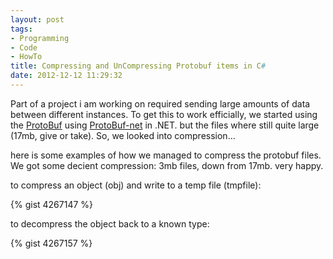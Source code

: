 ```yaml
---
layout: post
tags:
- Programming
- Code
- HowTo
title: Compressing and UnCompressing Protobuf items in C#
date: 2012-12-12 11:29:32
---
```

Part of a project i am working on required sending large amounts of data between different instances. To get this to work efficially, we started using the [ProtoBuf][1] using [ProtoBuf-net][2] in .NET. but the files where still quite large (17mb, give or take). So, we looked into compression...

here is some examples of how we managed to compress the protobuf files. We got some decient compression: 3mb files, down from 17mb. very happy.

to compress an object (obj) and write to a temp file (tmpfile):

{% gist 4267147 %}

to decompress the object back to a known type:

{% gist 4267157 %}

[1]:http://code.google.com/p/protobuf/
[2]:http://code.google.com/p/protobuf-net/